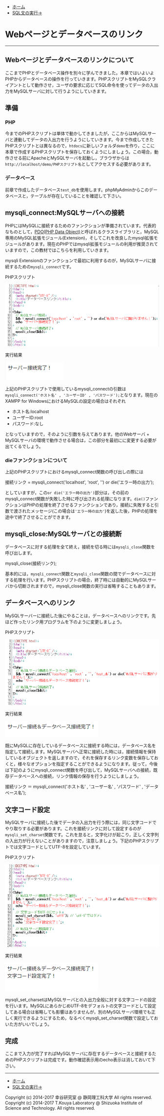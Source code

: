 * [ホーム](http://cs-tklab.na-inet.jp/phpdb/index.html)
* [SQL文の実行→](http://cs-tklab.na-inet.jp/phpdb/Chapter4/link2.html)

# Webページとデータベースのリンク

------

## Webページとデータベースのリンクについて

ここまでPHPとデータベース操作を別々に学んできました。本章ではいよいよPHPからデータベースの操作を行っていきます。PHPスクリプトをMySQLクライアントとして動作させ，ユーザの要求に応じてSQL命令を使ってデータの入出力をMySQLサーバに対して行うようにしていきます。

## 準備

### PHP

今までのPHPスクリプトは単体で動かしてきましたが，ここからはMySQLサーバと連動してデータの入出力を行うようにしていきます。今まで作成してきたPHPスクリプトとは異なるので，`htdocs`に新しいフォルダ`demo`を作り，ここに本章で作成するPHPスクリプトを保存しておくようにしましょう。この場合，動作させる前にApacheとMySQLサーバを起動し，ブラウザからは`http://localhost/demo/PHPスクリプト名`としてアクセスする必要があります。

### データベース

前章で作成したデータベース`test_db`を使用します。phpMyAdminからこのデータベースと，テーブルが存在していることを確認して下さい。

## mysqli_connect:MySQLサーバへの接続

PHPにはMySQLに接続するためのファンクションが準備されています。代表的なものとして，[PDO(PHP Data Object)](http://php.net/manual/ja/book.pdo.php)と呼ばれるクラスライブラリと，MySQL専用のMySQL拡張モジュール(Extension)，そしてこれを改良したmysqli拡張モジュールがあります。現在のPHPではmysqli拡張モジュールの利用が推奨されていますので，この教材ではこちらを利用していきます。

mysqli Extensionのファンクションで最初に利用するのが，MySQLサーバに接続するための`mysqli_connect`です。

PHPスクリプト

[![img](1_link_php_to_mysql.assets/link1-1.PNG)](http://cs-tklab.na-inet.jp/phpdb/Chapter4/fig/link1-1.PNG)



実行結果

[![img](1_link_php_to_mysql.assets/link1-2.PNG)](http://cs-tklab.na-inet.jp/phpdb/Chapter4/fig/link1-2.PNG)



上記のPHPスクリプトで使用しているmysqli_connectの引数は`mysqli_connect('ホスト名' , 'ユーザーID' , 'パスワード');`となります。現在のXAMPP for WindowsにおけるMySQLの設定の場合はそれぞれ

* ホスト名:localhost
* ユーザーID:root
* パスワード:なし

となっていますので，そのように引数を与えてあります。他のWebサーバ + MySQLサーバの環境で動作させる場合は，この部分を最初にに変更する必要が出てくるでしょう。



### dieファンクションについて

上記のPHPスクリプトにおけるmysqli_connect関数の呼び出しの際には

接続リンク = mysqli_connect('localhost', 'root', '') or die('エラー時の出力');

としていますが，この`or die('エラー時の出力')`部分は，その前のmysqli_connect関数が失敗した時に呼び出される処理になります。`die()`ファンクションはPHPの処理を終了させるファンクションであり，接続に失敗すると引数で渡されたメッセージ(この場合は`'エラー時の出力'`)を返した後，PHPの処理を途中で終了させることができます。



## mysqli_close:MySQLサーバとの接続断

データベースに対する処理を全て終え，接続を切る時には`mysqli_close`関数を呼び出します。

mysqli_close(接続リンク);

基本的には，`mysqli_connect`関数と`mysqli_close`関数の間でデータベースに対する処理を行います。PHPスクリプトの場合，終了時には自動的にMySQLサーバから切断されますので，mysqli_close関数の実行は省略することもあります。

## データベースへのリンク

MySQLサーバーに接続した後にやることは，データベースへのリンクです。先ほど作ったリンク用プログラムを下のように変更しましょう。

PHPスクリプト

[![img](1_link_php_to_mysql.assets/link1-3.PNG)](http://cs-tklab.na-inet.jp/phpdb/Chapter4/fig/link1-3.PNG)



実行結果

[![img](1_link_php_to_mysql.assets/link1-4.PNG)](http://cs-tklab.na-inet.jp/phpdb/Chapter4/fig/link1-4.PNG)



既にMySQLに存在しているデータベースに接続する時には，データベース名を指定して接続します。MySQLサーバへ正常に接続した時には，接続情報を保持しているオブジェクトを返しますので，それを保存するリンク変数を保存しておくと，様々なオプションを指定することができるようになります。従って，今後は下記のようにmysqli_connect関数を呼び出して，MySQLサーバへの接続，既存データベースへの接続，リンク情報の保存を行うようにしましょう。

接続リンク ＝ mysqli_connect('ホスト名' , 'ユーザー名' , 'パスワード' , 'データベース名');



## 文字コード設定

MySQLサーバに接続した後でデータの入出力を行う際には，同じ文字コードでやり取りする必要があります。これを接続リンクに対して設定するのが`mysqli_set_charset`関数です。これを怠ると，文字化けが起こり，正しく文字列の入出力が行えないことがありますので，注意しましょう。下記のPHPスクリプトでは文字コードとしてUTF-8を設定しています。

PHPスクリプト

[![img](1_link_php_to_mysql.assets/link1-5.PNG)](http://cs-tklab.na-inet.jp/phpdb/Chapter4/fig/link1-5.PNG)



実行結果

[![img](1_link_php_to_mysql.assets/link1-6.PNG)](http://cs-tklab.na-inet.jp/phpdb/Chapter4/fig/link1-6.PNG)



mysqli_set_charsetはMySQLサーバとの入出力全般に対する文字コードの設定を行います。MySQLにあらかじめUTF-8をデフォルトの文字コードとして設定してある場合は省略しても影響はありませんが，別のMySQLサーバ環境でも正しく実行できるようにするため，なるべくmysqli_set_charset関数で設定しておいた方がいいでしょう。

## 完成

ここまで入力が完了すればMySQLサーバに存在するデータベースと接続するためのPHPスクリプトは完成です。動作確認表示用のecho表示は消しておいて下さい。

------

* [ホーム](http://cs-tklab.na-inet.jp/phpdb/index.html)
* [SQL文の実行→](http://cs-tklab.na-inet.jp/phpdb/Chapter4/link2.html)

Copyright (c) 2014-2017 幸谷研究室 @ 静岡理工科大学 All rights reserved.
Copyright (c) 2014-2017 T.Kouya Laboratory @ Shizuoka Institute of Science and Technology. All rights reserved.
